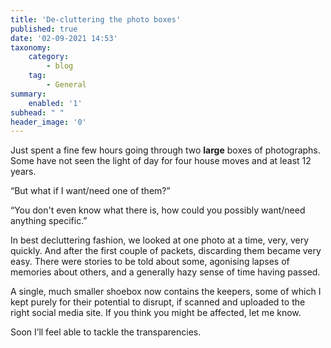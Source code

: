 ```yaml
---
title: 'De-cluttering the photo boxes'
published: true
date: '02-09-2021 14:53'
taxonomy:
    category:
        - blog
    tag:
        - General
summary:
    enabled: '1'
subhead: " "
header_image: '0'
---
```


Just spent a fine few hours going through two **large** boxes of photographs. Some have not seen the light of day for four house moves and at least 12 years. 

“But what if I want/need one of them?”

“You don't even know what there is, how could you possibly want/need anything specific.”

In best decluttering fashion, we looked at one photo at a time, very, very quickly. And after the first couple of packets, discarding them became very easy. There were stories to be told about some, agonising lapses of memories about others, and a generally hazy sense of time having passed.

A single, much smaller shoebox now contains the keepers, some of which I kept purely for their potential to disrupt, if scanned and uploaded to the right social media site. If you think you might be affected, let me know.

Soon I’ll feel able to tackle the transparencies.
